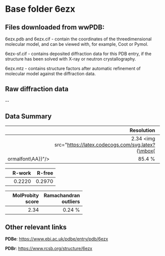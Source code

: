 # Base folder 6ezx

## Files downloaded from wwPDB:

6ezx.pdb and 6ezx.cif - contain the coordinates of the threedimensional molecular model, and can be viewed with, for example, Coot or Pymol.

6ezx-sf.cif - contains deposited diffraction data for this PDB entry, if the structure has been solved with X-ray or neutron crystallography.

6ezx.mtz - contains structure factors after automatic refinement of molecular model against the diffraction data.

## Raw diffraction data

--<br> 

## Data Summary
|   | Resolution | Completeness| I/sigma |
|---|-------------:|----------------:|--------------:|
|   |2.34 <img src="https://latex.codecogs.com/svg.latex?{\mbox{
ormalfont\AA}}"/>|85.4  %|<img width=50/>9.500|

|   | **R-work**| **R-free**   
|---|-------------:|----------------:|           
||0.2220|0.2970|

|   |**MolProbity<br>score**| **Ramachandran<br>outliers** 
|---|-------------:|----------------:|
||2.34|0.24 %|

## Other relevant links 
**PDBe**:  https://www.ebi.ac.uk/pdbe/entry/pdb/6ezx
 
**PDBr**: https://www.rcsb.org/structure/6ezx 

